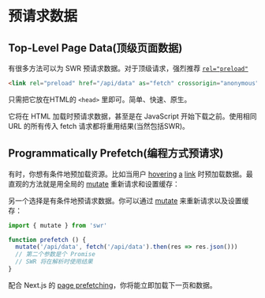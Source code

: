 # 预请求数据

## Top-Level Page Data(顶级页面数据)

有很多方法可以为 SWR 预请求数据。对于顶级请求，强烈推荐 [`rel="preload"`](https://developer.mozilla.org/en-US/docs/Web/HTML/Preloading_content)

```html
<link rel="preload" href="/api/data" as="fetch" crossorigin="anonymous">
```

只需把它放在HTML的 `<head>` 里即可。简单、快速、原生。

它将在 HTML 加载时预请求数据，甚至是在 JavaScript 开始下载之前。使用相同 URL 的所有传入 fetch 请求都将重用结果(当然包括SWR)。

## Programmatically Prefetch(编程方式预请求)

有时，你想有条件地预加载资源。比如当用户 [hovering](https://github.com/GoogleChromeLabs/quicklink) [a](https://github.com/guess-js/guess) [link](https://instant.page) 时预加载数据。最直观的方法就是用全局的 [mutate](/docs/mutation) 重新请求和设置缓存：

另一个选择是有条件地预请求数据。你可以通过 [mutate](/docs/mutation) 来重新请求以及设置缓存：

```js
import { mutate } from 'swr'

function prefetch () {
  mutate('/api/data', fetch('/api/data').then(res => res.json()))
  // 第二个参数是个 Promise
  // SWR 将在解析时使用结果
}
```

配合 Next.js 的 [page prefetching](https://nextjs.org/docs#prefetching-pages)，你将能立即加载下一页和数据。
